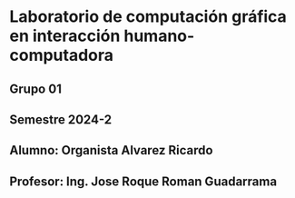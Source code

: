 # Laboratorio de computación gráfica en interacción humano-computadora
## Grupo 01
## Semestre 2024-2
## Alumno: Organista Alvarez Ricardo
## Profesor: Ing. Jose Roque Roman Guadarrama